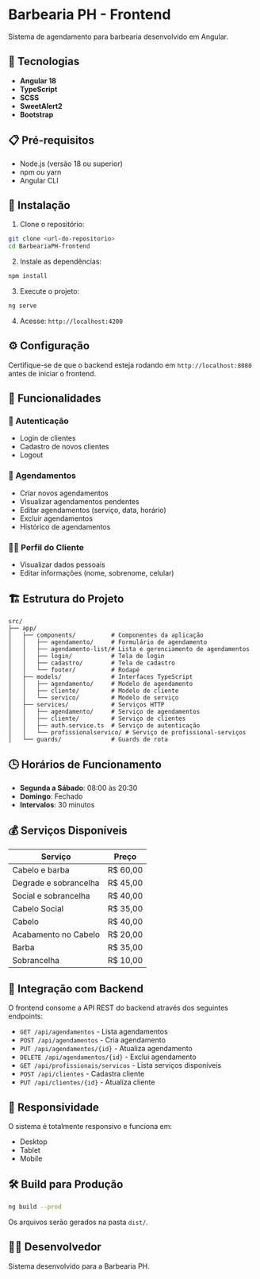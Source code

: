 # Barbearia PH - Frontend

Sistema de agendamento para barbearia desenvolvido em Angular.

## 🚀 Tecnologias

- **Angular 18**
- **TypeScript**
- **SCSS**
- **SweetAlert2**
- **Bootstrap**

## 📋 Pré-requisitos

- Node.js (versão 18 ou superior)
- npm ou yarn
- Angular CLI

## 🔧 Instalação

1. Clone o repositório:
```bash
git clone <url-do-repositorio>
cd BarbeariaPH-frontend
```

2. Instale as dependências:
```bash
npm install
```

3. Execute o projeto:
```bash
ng serve
```

4. Acesse: `http://localhost:4200`

## ⚙️ Configuração

Certifique-se de que o backend esteja rodando em `http://localhost:8080` antes de iniciar o frontend.

## 🎯 Funcionalidades

### 👤 Autenticação
- Login de clientes
- Cadastro de novos clientes
- Logout

### 📅 Agendamentos
- Criar novos agendamentos
- Visualizar agendamentos pendentes
- Editar agendamentos (serviço, data, horário)
- Excluir agendamentos
- Histórico de agendamentos

### 👨‍💼 Perfil do Cliente
- Visualizar dados pessoais
- Editar informações (nome, sobrenome, celular)

## 🏗️ Estrutura do Projeto

```
src/
├── app/
│   ├── components/          # Componentes da aplicação
│   │   ├── agendamento/     # Formulário de agendamento
│   │   ├── agendamento-list/# Lista e gerenciamento de agendamentos
│   │   ├── login/           # Tela de login
│   │   ├── cadastro/        # Tela de cadastro
│   │   └── footer/          # Rodapé
│   ├── models/              # Interfaces TypeScript
│   │   ├── agendamento/     # Modelo de agendamento
│   │   ├── cliente/         # Modelo de cliente
│   │   └── servico/         # Modelo de serviço
│   ├── services/            # Serviços HTTP
│   │   ├── agendamento/     # Serviço de agendamentos
│   │   ├── cliente/         # Serviço de clientes
│   │   ├── auth.service.ts  # Serviço de autenticação
│   │   └── profissionalservico/ # Serviço de profissional-serviços
│   └── guards/              # Guards de rota
```

## 🕒 Horários de Funcionamento

- **Segunda a Sábado**: 08:00 às 20:30
- **Domingo**: Fechado
- **Intervalos**: 30 minutos

## 💰 Serviços Disponíveis

| Serviço | Preço |
|---------|-------|
| Cabelo e barba | R$ 60,00 |
| Degrade e sobrancelha | R$ 45,00 |
| Social e sobrancelha | R$ 40,00 |
| Cabelo Social | R$ 35,00 |
| Cabelo | R$ 40,00 |
| Acabamento no Cabelo | R$ 20,00 |
| Barba | R$ 35,00 |
| Sobrancelha | R$ 10,00 |

## 🔗 Integração com Backend

O frontend consome a API REST do backend através dos seguintes endpoints:

- `GET /api/agendamentos` - Lista agendamentos
- `POST /api/agendamentos` - Cria agendamento
- `PUT /api/agendamentos/{id}` - Atualiza agendamento
- `DELETE /api/agendamentos/{id}` - Exclui agendamento
- `GET /api/profissionais/servicos` - Lista serviços disponíveis
- `POST /api/clientes` - Cadastra cliente
- `PUT /api/clientes/{id}` - Atualiza cliente

## 📱 Responsividade

O sistema é totalmente responsivo e funciona em:
- Desktop
- Tablet
- Mobile

## 🛠️ Build para Produção

```bash
ng build --prod
```

Os arquivos serão gerados na pasta `dist/`.

## 👨‍💻 Desenvolvedor

Sistema desenvolvido para a Barbearia PH.